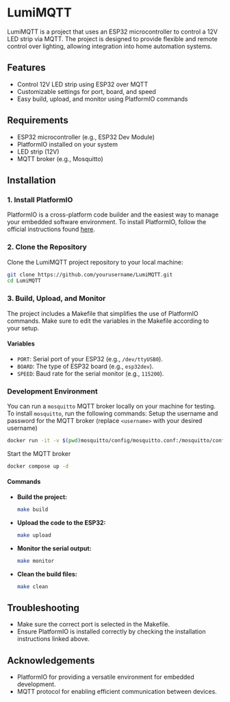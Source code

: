 # LumiMQTT
LumiMQTT is a project that uses an ESP32 microcontroller to control a 12V LED strip via MQTT. The project is designed to provide flexible and remote control over lighting, allowing integration into home automation systems.

## Features
- Control 12V LED strip using ESP32 over MQTT
- Customizable settings for port, board, and speed
- Easy build, upload, and monitor using PlatformIO commands

## Requirements
- ESP32 microcontroller (e.g., ESP32 Dev Module)
- PlatformIO installed on your system
- LED strip (12V)
- MQTT broker (e.g., Mosquitto)

## Installation
### 1. Install PlatformIO
PlatformIO is a cross-platform code builder and the easiest way to manage your embedded software environment. To install PlatformIO, follow the official instructions found [here](https://docs.platformio.org/en/latest/core/installation/methods/installer-script.html).

### 2. Clone the Repository
Clone the LumiMQTT project repository to your local machine:

```bash
git clone https://github.com/yourusername/LumiMQTT.git
cd LumiMQTT
```

### 3. Build, Upload, and Monitor
The project includes a Makefile that simplifies the use of PlatformIO commands. Make sure to edit the variables in the Makefile according to your setup.

#### Variables
- `PORT`: Serial port of your ESP32 (e.g., `/dev/ttyUSB0`).
- `BOARD`: The type of ESP32 board (e.g., `esp32dev`).
- `SPEED`: Baud rate for the serial monitor (e.g., `115200`).

### Development Environment
You can run a `mosquitto` MQTT broker locally on your machine for testing. To install `mosquitto`, run the following commands:
Setup the username and password for the MQTT broker (replace `<username>` with your desired username)
```bash
docker run -it -v $(pwd)mosquitto/config/mosquitto.conf:/mosquitto/config/mosquitto.conf eclipse-mosquitto mosquitto_passwd -c /mosquitto/config/pwfile <username>
```

Start the MQTT broker
```bash
docker compose up -d
```

#### Commands
- **Build the project:**

  ```bash
  make build
  ```

- **Upload the code to the ESP32:**

  ```bash
  make upload
  ```

- **Monitor the serial output:**

  ```bash
  make monitor
  ```

- **Clean the build files:**

  ```bash
  make clean
  ```

## Troubleshooting
- Make sure the correct port is selected in the Makefile.
- Ensure PlatformIO is installed correctly by checking the installation instructions linked above.

## Acknowledgements
- PlatformIO for providing a versatile environment for embedded development.
- MQTT protocol for enabling efficient communication between devices.